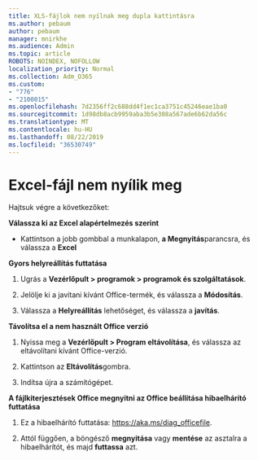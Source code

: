 ```yaml
---
title: XLS-fájlok nem nyílnak meg dupla kattintásra
ms.author: pebaum
author: pebaum
manager: mnirkhe
ms.audience: Admin
ms.topic: article
ROBOTS: NOINDEX, NOFOLLOW
localization_priority: Normal
ms.collection: Adm_O365
ms.custom:
- "776"
- "2100015"
ms.openlocfilehash: 7d2356ff2c688dd4f1ec1ca3751c45246eae1ba0
ms.sourcegitcommit: 1d98db8acb9959aba3b5e308a567ade6b62da56c
ms.translationtype: MT
ms.contentlocale: hu-HU
ms.lasthandoff: 08/22/2019
ms.locfileid: "36530749"
---
```

# <a name="excel-file-doesnt-open"></a>Excel-fájl nem nyílik meg

Hajtsuk végre a következőket:

**Válassza ki az Excel alapértelmezés szerint**

* Kattintson a jobb gombbal a munkalapon, **a Megnyitás**parancsra, és válassza a **Excel**

**Gyors helyreállítás futtatása**

1. Ugrás a **Vezérlőpult > programok > programok és szolgáltatások**.

2. Jelölje ki a javítani kívánt Office-termék, és válassza a **Módosítás**.

3. Válassza a **Helyreállítás** lehetőséget, és válassza a **javítás**.

**Távolítsa el a nem használt Office verzió**

1. Nyissa meg a **Vezérlőpult > Program eltávolítása**, és válassza az eltávolítani kívánt Office-verzió.

2. Kattintson az **Eltávolítás**gombra.

3. Indítsa újra a számítógépet.

**A fájlkiterjesztések Office megnyitni az Office beállítása hibaelhárító futtatása**

1. Ez a hibaelhárító futtatása: https://aka.ms/diag_officefile.

2. Attól függően, a böngésző **megnyitása** vagy **mentése** az asztalra a hibaelhárítót, és majd **futtassa** azt.

